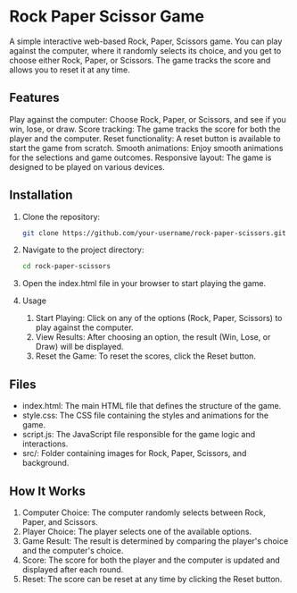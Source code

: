 # Rock Paper Scissor Game

A simple interactive web-based Rock, Paper, Scissors game. You can play against the computer, where it randomly selects its choice, and you get to choose either Rock, Paper, or Scissors. The game tracks the score and allows you to reset it at any time.

## Features
Play against the computer: Choose Rock, Paper, or Scissors, and see if you win, lose, or draw.
Score tracking: The game tracks the score for both the player and the computer.
Reset functionality: A reset button is available to start the game from scratch.
Smooth animations: Enjoy smooth animations for the selections and game outcomes.
Responsive layout: The game is designed to be played on various devices.

## Installation
1. Clone the repository:
   ```bash
   git clone https://github.com/your-username/rock-paper-scissors.git
   
2. Navigate to the project directory:
   ```bash
   cd rock-paper-scissors 

4. Open the index.html file in your browser to start playing the game.

5. Usage
   1. Start Playing: Click on any of the options (Rock, Paper, Scissors) to play against the computer.
   2. View Results: After choosing an option, the result (Win, Lose, or Draw) will be displayed.
   3. Reset the Game: To reset the scores, click the Reset button.
  
## Files

 - index.html: The main HTML file that defines the structure of the game.
 - style.css: The CSS file containing the styles and animations for the game.
 - script.js: The JavaScript file responsible for the game logic and interactions.
 - src/: Folder containing images for Rock, Paper, Scissors, and background.

## How It Works
1. Computer Choice: The computer randomly selects between Rock, Paper, and Scissors.
2. Player Choice: The player selects one of the available options.
3. Game Result: The result is determined by comparing the player's choice and the computer's choice.
4. Score: The score for both the player and the computer is updated and displayed after each round.
5. Reset: The score can be reset at any time by clicking the Reset button.
